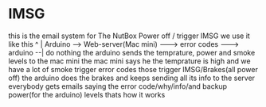 # IMSG
this is the email system for The NutBox                     Power off / trigger IMSG
we use it like this                                              ^
                                                                 |
Arduino --> Web-server(Mac mini) ---> error codes ---> arduino --|
                                                                 do nothing
the arduino sends the temprature, power and smoke levels to the mac mini
the mac mini says he the temprature is high and we have a lot of smoke trigger error codes 
those trigger IMSG/Brakes(all power off)
the arduino does the brakes and keeps sending all its info to the server
everybody gets emails saying the error code/why/info/and backup power(for the arduino) levels
thats how it works
